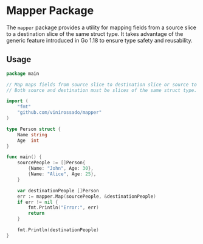 # Mapper Package

The `mapper` package provides a utility for mapping fields from a source slice to a destination slice of the same struct type. It takes advantage of the generic feature introduced in Go 1.18 to ensure type safety and reusability.

## Usage

```go
package main

// Map maps fields from source slice to destination slice or source to destination struct.
// Both source and destination must be slices of the same struct type.

import (
    "fmt"
    "github.com/vinirossado/mapper"
)

type Person struct {
    Name string
    Age  int
}

func main() {
    sourcePeople := []Person{
        {Name: "John", Age: 30},
        {Name: "Alice", Age: 25},
    }

    var destinationPeople []Person
    err := mapper.Map(sourcePeople, &destinationPeople)
    if err != nil {
        fmt.Println("Error:", err)
        return
    }

    fmt.Println(destinationPeople)
}
